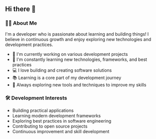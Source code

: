 ## Hi there 👋

### 👨‍💻 About Me

I'm a developer who is passionate about learning and building things! I believe in continuous growth and enjoy exploring new technologies and development practices.

- 🔭 I'm currently working on various development projects
- 🌱 I'm constantly learning new technologies, frameworks, and best practices
- 💻 I love building and creating software solutions
- 📚 Learning is a core part of my development journey
- 🚀 Always exploring new tools and techniques to improve my skills

### 🛠️ Development Interests

- Building practical applications
- Learning modern development frameworks
- Exploring best practices in software engineering
- Contributing to open source projects
- Continuous improvement and skill development
